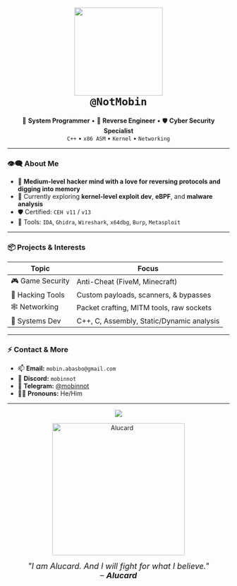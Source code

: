 <h1 align="center">
  <img src="https://i.pinimg.com/736x/69/72/ff/6972ff594cce4bc0113ece46510a9749.jpg" width="200px"><br>
  <b><code>@NotMobin</code></b>
</h1>

<p align="center">
  🧠 <b>System Programmer</b> • 🧩 <b>Reverse Engineer</b> • 🛡️ <b>Cyber Security Specialist</b><br>
  <code>C++</code> • <code>x86 ASM</code> • <code>Kernel</code> • <code>Networking</code>
</p>

<hr>

### 👁️‍🗨️ About Me

- 🔬 **Medium-level hacker mind with a love for reversing protocols and digging into memory**
- 🌱 Currently exploring **kernel-level exploit dev**, **eBPF**, and **malware analysis**
- 🛡️ Certified: `CEH v11` / `v13`
- 🔧 Tools: `IDA`, `Ghidra`, `Wireshark`, `x64dbg`, `Burp`, `Metasploit`

---

### 📦 Projects & Interests

| Topic             | Focus                                              |
|-------------------|---------------------------------------------------|
| 🎮 Game Security  | Anti-Cheat (FiveM, Minecraft)                      |
| 🔐 Hacking Tools  | Custom payloads, scanners, & bypasses              |
| 🕸️ Networking     | Packet crafting, MITM tools, raw sockets           |
| 🧬 Systems Dev     | C++, C, Assembly, Static/Dynamic analysis          |

---

### ⚡ Contact & More

- 📫 **Email:** `mobin.abasbo@gmail.com`
- 💬 **Discord:** `mobinnot`
- 📡 **Telegram:** [@mobinnot](https://t.me/mobinnot)
- 🕵️‍♂️ **Pronouns:** He/Him  

---

<p align="center">
  <img src="https://readme-typing-svg.demolab.com/?lines=برد+آف+هرمیز+|+My+Name+Is...&font=Fira+Code&center=true&width=500&height=50&duration=3000&pause=1000">
</p>

<p align="center">
  <img src="https://i.pinimg.com/736x/46/7b/03/467b03f016fbe4df9b68e66abcaab5b1.jpg" width="300px" alt="Alucard">
</p>

<p align="center" style="font-style: italic; font-size: 18px; margin-top: 10px;">
  "I am Alucard. And I will fight for what I believe."  
  <br>– <b>Alucard</b>
</p>
